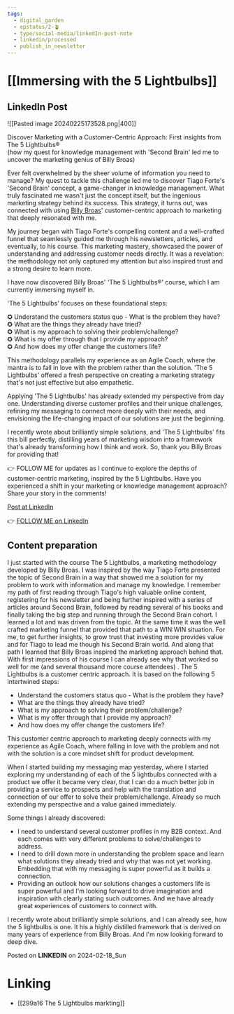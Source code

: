 ```yaml
---
tags:
  - digital_garden
  - epstatus/2-🪴
  - type/social-media/linkedIn-post-note
  - linkedin/processed
  - publish_in_newsletter
---
```

# [[Immersing with the 5 Lightbulbs]]
## LinkedIn Post
![[Pasted image 20240225173528.png|400]]

Discover Marketing with a Customer-Centric Approach: First insights from The 5 Lightbulbs®  
(how my quest for knowledge management with 'Second Brain' led me to uncover the marketing genius of Billy Broas)  
  
Ever felt overwhelmed by the sheer volume of information you need to manage? My quest to tackle this challenge led me to discover Tiago Forte's 'Second Brain' concept, a game-changer in knowledge management. What truly fascinated me wasn't just the concept itself, but the ingenious marketing strategy behind its success. This strategy, it turns out, was connected with using [](https://www.linkedin.com/in/ACoAAADIwlUBRzxXl9jQaCOCKhUAm_B_BF8XDYg)[Billy Broas](https://www.linkedin.com/in/billybroas/)' customer-centric approach to marketing that deeply resonated with me.  
  
My journey began with Tiago Forte's compelling content and a well-crafted funnel that seamlessly guided me through his newsletters, articles, and eventually, to his course. This marketing mastery, showcased the power of understanding and addressing customer needs directly. It was a revelation: the methodology not only captured my attention but also inspired trust and a strong desire to learn more.  
  
I have now discovered Billy Broas' 'The 5 Lightbulbs®' course, which I am currently immersing myself in.  
  
'The 5 Lightbulbs' focuses on these foundational steps:  
  
✪ Understand the customers status quo - What is the problem they have?  
✪ What are the things they already have tried?  
✪ What is my approach to solving their problem/challenge?  
✪ What is my offer through that I provide my approach?  
✪ And how does my offer change the customers life?  
  
This methodology parallels my experience as an Agile Coach, where the mantra is to fall in love with the problem rather than the solution. 'The 5 Lightbulbs' offered a fresh perspective on creating a marketing strategy that's not just effective but also empathetic.  
  
Applying 'The 5 Lightbulbs' has already extended my perspective from day one. Understanding diverse customer profiles and their unique challenges, refining my messaging to connect more deeply with their needs, and envisioning the life-changing impact of our solutions are just the beginning.  
  
I recently wrote about brilliantly simple solutions, and 'The 5 Lightbulbs' fits this bill perfectly, distilling years of marketing wisdom into a framework that's already transforming how I think and work. So, thank you Billy Broas for providing that!  
  
👉 FOLLOW ME for updates as I continue to explore the depths of customer-centric marketing, inspired by the 5 Lightbulbs. Have you experienced a shift in your marketing or knowledge management approach? Share your story in the comments!

[Post at LinkedIn](https://www.linkedin.com/posts/sebastiankamilli_discover-marketing-with-a-customer-centric-activity-7164913945953161216-4Zuk?utm_source=share&utm_medium=member_desktop)
  

👉 [FOLLOW ME on LinkedIn](https://www.linkedin.com/comm/mynetwork/discovery-see-all?usecase=PEOPLE_FOLLOWS&followMember=sebastiankamilli)

## Content preparation
I just started with the course The 5 Lightbulbs, a marketing methodology developed by Billy Broas. I was inspired by the way Tiago Forte presented the topic of Second Brain in a way that showed me a solution for my problem to work with information and manage my knowledge. I remember my path of first reading through Tiago's high valuable online content, registering for his newsletter and being further inspired with a series of articles around Second Brain, followed by reading several of his books and finally taking the big step and running through the Second Brain cohort. I learned a lot and was driven from the topic. At the same time it was the well crafted marketing funnel that provided that path to a WIN:WIN situation. For me, to get further insights, to grow trust that investing more provides value and for Tiago to lead me though his Second Brain world.
And along that path I learned that Billy Broas inspired the marketing approach behind that. With first impressions of his course I can already see why that worked so well for me (and several thousand more course attendees) . The 5 Lightbulbs is a customer centric approach. It is based on the following 5 intertwined steps:

+ Understand the customers status quo - What is the problem they have?
+ What are the things they already have tried?
+ What is my approach to solving their problem/challenge?
+ What is my offer through that I provide my approach?
+ And how does my offer change the customers life?

This customer centric approach to marketing deeply connects with my experience as Agile Coach, where falling in love with the problem and not with the solution is a core mindset shift for product development. 

When I started building my messaging map yesterday, where I started exploring  my understanding of each of the 5 lightbulbs connected with a product we offer it became very clear, that I can do a much better job in providing a service to prospects and help with the translation and connection of our offer to solve their problem/challenge. Already so much extending my perspective and a value gained immediately.

Some things I already discovered:
+ I need to understand several customer profiles in my B2B context. And each comes with very different problems to solve/challenges to address. 
+ I need to drill down more in understanding the problem space and learn what solutions they already tried and why that was not yet working. Embedding that with my messaging is super powerful as it builds a connection. 
+ Providing an outlook how our solutions changes a customers life is super powerful and I'm looking forward to drive imagination and inspiration with clearly stating such outcomes. And we have already great experiences of customers to connect with. 

I recently wrote about brilliantly simple solutions, and I can already see, how the 5 lightbulbs is one. It his a highly distilled framework that is derived on many years of experience from Billy Broas. And I'm now looking forward to deep dive.

Posted on **LINKEDIN** on 2024-02-18_Sun
# Linking
+ [[299a16 The 5 Lightbulbs markting]]